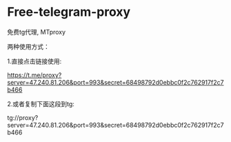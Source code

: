 # Free-telegram-proxy
免费tg代理, MTproxy

两种使用方式：

1.直接点击链接使用: 

https://t.me/proxy?server=47.240.81.206&port=993&secret=68498792d0ebbc0f2c762917f2c7b466

2.或者复制下面这段到tg:

tg://proxy?server=47.240.81.206&port=993&secret=68498792d0ebbc0f2c762917f2c7b466
